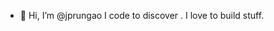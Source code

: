 - 👋 Hi, I’m @jprungao I code to discover . I love to build stuff. 

<!---
I love everything about the internet, the idea of it existing always fascinates him. Wide field of expertise is what I seek. 
--->
